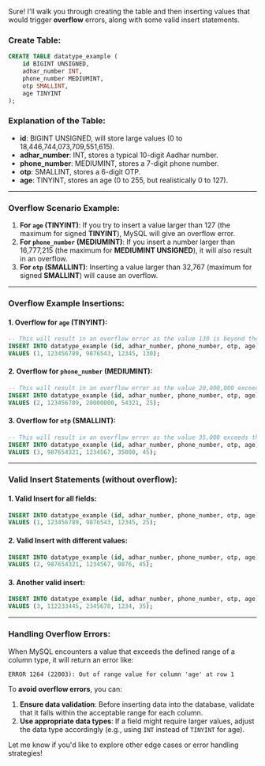 Sure! I'll walk you through creating the table and then inserting values that would trigger **overflow** errors, along with some valid insert statements.

### Create Table:

```sql
CREATE TABLE datatype_example (
    id BIGINT UNSIGNED,
    adhar_number INT,
    phone_number MEDIUMINT,
    otp SMALLINT,
    age TINYINT
);
```

### Explanation of the Table:
- **id**: BIGINT UNSIGNED, will store large values (0 to 18,446,744,073,709,551,615).
- **adhar_number**: INT, stores a typical 10-digit Aadhar number.
- **phone_number**: MEDIUMINT, stores a 7-digit phone number.
- **otp**: SMALLINT, stores a 6-digit OTP.
- **age**: TINYINT, stores an age (0 to 255, but realistically 0 to 127).

---

### **Overflow Scenario Example**:
1. **For `age` (TINYINT)**: If you try to insert a value larger than 127 (the maximum for signed **TINYINT**), MySQL will give an overflow error.
2. **For `phone_number` (MEDIUMINT)**: If you insert a number larger than 16,777,215 (the maximum for **MEDIUMINT UNSIGNED**), it will also result in an overflow.
3. **For `otp` (SMALLINT)**: Inserting a value larger than 32,767 (maximum for signed **SMALLINT**) will cause an overflow.

---

### **Overflow Example Insertions**:

#### 1. **Overflow for `age` (TINYINT)**:
```sql
-- This will result in an overflow error as the value 130 is beyond the maximum limit of 127 for signed TINYINT
INSERT INTO datatype_example (id, adhar_number, phone_number, otp, age)
VALUES (1, 123456789, 9876543, 12345, 130);
```

#### 2. **Overflow for `phone_number` (MEDIUMINT)**:
```sql
-- This will result in an overflow error as the value 20,000,000 exceeds the maximum limit of 16,777,215 for UNSIGNED MEDIUMINT
INSERT INTO datatype_example (id, adhar_number, phone_number, otp, age)
VALUES (2, 123456789, 20000000, 54321, 25);
```

#### 3. **Overflow for `otp` (SMALLINT)**:
```sql
-- This will result in an overflow error as the value 35,000 exceeds the maximum limit of 32,767 for signed SMALLINT
INSERT INTO datatype_example (id, adhar_number, phone_number, otp, age)
VALUES (3, 987654321, 1234567, 35000, 45);
```

---

### **Valid Insert Statements** (without overflow):

#### 1. **Valid Insert for all fields**:
```sql
INSERT INTO datatype_example (id, adhar_number, phone_number, otp, age)
VALUES (1, 123456789, 9876543, 12345, 25);
```

#### 2. **Valid Insert with different values**:
```sql
INSERT INTO datatype_example (id, adhar_number, phone_number, otp, age)
VALUES (2, 987654321, 1234567, 9876, 45);
```

#### 3. **Another valid insert**:
```sql
INSERT INTO datatype_example (id, adhar_number, phone_number, otp, age)
VALUES (3, 112233445, 2345678, 1234, 35);
```

---

### **Handling Overflow Errors**:

When MySQL encounters a value that exceeds the defined range of a column type, it will return an error like:

```
ERROR 1264 (22003): Out of range value for column 'age' at row 1
```

To **avoid overflow errors**, you can:
1. **Ensure data validation**: Before inserting data into the database, validate that it falls within the acceptable range for each column.
2. **Use appropriate data types**: If a field might require larger values, adjust the data type accordingly (e.g., using `INT` instead of `TINYINT` for age).

Let me know if you'd like to explore other edge cases or error handling strategies!
